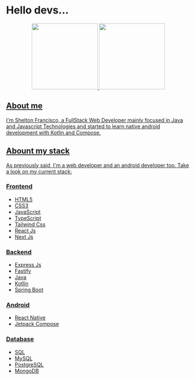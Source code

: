 
<h1>Hello devs...</h1>
<div align="center">
  <a href="https://github.com/SheltonFr">
  <img height="180em" src="https://github-readme-stats.vercel.app/api?username=SheltonFr&show_icons=true&theme=dracula&include_all_commits=true&count_private=true"/>
  <img height="180em" src="https://github-readme-stats.vercel.app/api/top-langs/?username=SheltonFr&layout=compact&langs_count=7&theme=dracula"/>
</div>

<h2>About me</h2>
<p>I'm Shelton Francisco, a FullStack Web Developer mainly focused in Java and Javascript Technologies and started to learn native android development with Kotlin and Compose.</p>

<h2>Abount my stack</h2>
<p>As previously said, I'm a web developer and an android developer too. Take a look on my current stack:</p>
<div>
  <h3>Frontend</h3>
  <ul>
    <li>HTML5</li>
    <li>CSS3</li>
    <li>JavaScript</li>
    <li>TypeScript</li>
    <li>Tailwind Css</li>
    <li>React Js</li>
    <li>Next Js</li>
  </ul>
  
  <h3>Backend</h3>
  <ul>
    <li>Express Js</li>
    <li>Fastify</li>
    <li>Java</li>
    <li>Kotlin</li>
    <li>Spring Boot</li>
  </ul>
  
  <h3>Android</h3>
  <ul>
    <li>React Native</li>
    <li>Jetpack Compose</li>
  </ul>
  
  <h3>Database</h3>
  <ul>
    <li>SQL</li>
    <li>MySQL</li>
    <li>PostgreSQL</li>
    <li>MongoDB</li>
  </ul>
</div>

  


